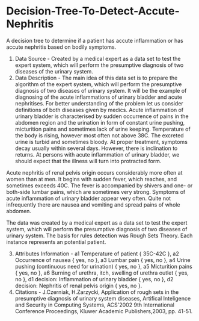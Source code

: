 # Decision-Tree-To-Detect-Accute-Nephritis
A decision tree to determine if a patient has accute inflammation or has accute nephritis based on bodily symptoms.
1. Data Source - Created by a medical expert as a data set to test the expert system, which will perform the presumptive diagnosis of two diseases of the urinary system.
2. Data Description - The main idea of this data set is to prepare the algorithm of the expert system, which will perform the presumptive diagnosis of two diseases of urinary system. It will be the example of diagnosing of the acute inflammations of urinary bladder and acute nephritises. For better understanding of the problem let us consider definitions of both diseases given by medics. Acute inflammation of urinary bladder is characterised by sudden occurrence of pains in the abdomen region and the urination in form of constant urine pushing, micturition pains and sometimes lack of urine keeping. Temperature of the body is rising, however most often not above 38C. The excreted urine is turbid and sometimes bloody. At proper treatment, symptoms decay usually within several days. However, there is inclination to returns. At persons with acute inflammation of urinary bladder, we should expect that the illness will turn into protracted form.

Acute nephritis of renal pelvis origin occurs considerably more often at women than at men. It begins with sudden fever, which reaches, and sometimes exceeds 40C. The fever is accompanied by shivers and one- or both-side lumbar pains, which are sometimes very strong. Symptoms of acute inflammation of urinary bladder appear very often. Quite not 
infrequently there are nausea and vomiting and spread pains of whole abdomen.

The data was created by a medical expert as a data set to test the expert system, which will perform the presumptive diagnosis of two diseases of urinary system. The basis for rules detection was Rough Sets Theory. Each instance represents an potential patient.

3. Attributes Information - a1 Temperature of patient { 35C-42C }, a2 Occurrence of nausea { yes, no }, a3 Lumbar pain { yes, no }, a4 Urine pushing (continuous need for urination) { yes, no }, a5 Micturition pains { yes, no }, a6 Burning of urethra, itch, swelling of urethra outlet { yes, no }, d1 decision: Inflammation of urinary bladder { yes, no }, d2 decision: Nephritis of renal pelvis origin { yes, no }.
4. Citations - J.Czerniak, H.Zarzycki, Application of rough sets in the presumptive diagnosis of urinary system diseases, Artifical Inteligence and Security in Computing Systems, ACS'2002 9th International Conference Proceedings, Kluwer Academic Publishers,2003, pp. 41-51.
